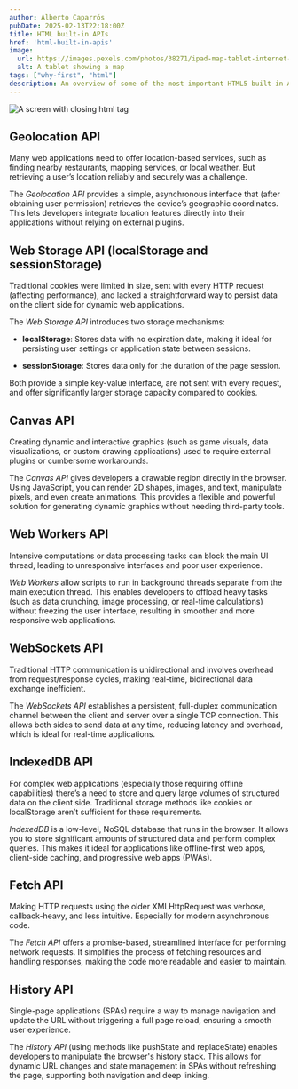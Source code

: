 ```yaml
---
author: Alberto Caparrós
pubDate: 2025-02-13T22:18:00Z
title: HTML built-in APIs
href: 'html-built-in-apis'
image:
  url: https://images.pexels.com/photos/38271/ipad-map-tablet-internet-38271.jpeg?auto=compress&cs=tinysrgb&w=350&dpr=1
  alt: A tablet showing a map
tags: ["why-first", "html"]
description: An overview of some of the most important HTML5 built-in APIs, each addressing a specific challenge in modern web development. Ranging from performance and interactivity to storage and real-time communication.
---
```



![A screen with closing html tag](https://images.pexels.com/photos/38271/ipad-map-tablet-internet-38271.jpeg?auto=compress&cs=tinysrgb&w=350&dpr=1)

## Geolocation API

Many web applications need to offer location-based services, such as finding nearby restaurants, mapping services, or local weather. But retrieving a user’s location reliably and securely was a challenge.

The *Geolocation API* provides a simple, asynchronous interface that (after obtaining user permission) retrieves the device’s geographic coordinates. This lets developers integrate location features directly into their applications without relying on external plugins.

## Web Storage API (localStorage and sessionStorage)

Traditional cookies were limited in size, sent with every HTTP request (affecting performance), and lacked a straightforward way to persist data on the client side for dynamic web applications.

The *Web Storage API* introduces two storage mechanisms:

- **localStorage**: Stores data with no expiration date, making it ideal for persisting user settings or application state between sessions.

- **sessionStorage**: Stores data only for the duration of the page session.

Both provide a simple key-value interface, are not sent with every request, and offer significantly larger storage capacity compared to cookies.

## Canvas API

Creating dynamic and interactive graphics (such as game visuals, data visualizations, or custom drawing applications) used to require external plugins or cumbersome workarounds.

The *Canvas API* gives developers a drawable region directly in the browser. Using JavaScript, you can render 2D shapes, images, and text, manipulate pixels, and even create animations. This provides a flexible and powerful solution for generating dynamic graphics without needing third-party tools.

## Web Workers API

Intensive computations or data processing tasks can block the main UI thread, leading to unresponsive interfaces and poor user experience.

*Web Workers* allow scripts to run in background threads separate from the main execution thread. This enables developers to offload heavy tasks (such as data crunching, image processing, or real-time calculations) without freezing the user interface, resulting in smoother and more responsive web applications.

## WebSockets API

Traditional HTTP communication is unidirectional and involves overhead from request/response cycles, making real-time, bidirectional data exchange inefficient.

The *WebSockets API* establishes a persistent, full-duplex communication channel between the client and server over a single TCP connection. This allows both sides to send data at any time, reducing latency and overhead, which is ideal for real-time applications.

## IndexedDB API

For complex web applications (especially those requiring offline capabilities) there’s a need to store and query large volumes of structured data on the client side. Traditional storage methods like cookies or localStorage aren’t sufficient for these requirements.

*IndexedDB* is a low-level, NoSQL database that runs in the browser. It allows you to store significant amounts of structured data and perform complex queries. This makes it ideal for applications like offline-first web apps, client-side caching, and progressive web apps (PWAs).

## Fetch API

Making HTTP requests using the older XMLHttpRequest was verbose, callback-heavy, and less intuitive. Especially for modern asynchronous code.

The *Fetch API* offers a promise-based, streamlined interface for performing network requests. It simplifies the process of fetching resources and handling responses, making the code more readable and easier to maintain.

## History API

Single-page applications (SPAs) require a way to manage navigation and update the URL without triggering a full page reload, ensuring a smooth user experience.

The *History API* (using methods like pushState and replaceState) enables developers to manipulate the browser's history stack. This allows for dynamic URL changes and state management in SPAs without refreshing the page, supporting both navigation and deep linking.
